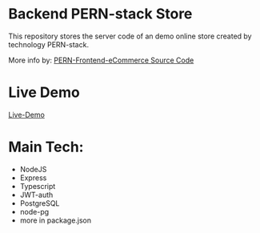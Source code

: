 # Backend PERN-stack Store

This repository stores the server code of an demo online store created by technology PERN-stack.

More info by: [PERN-Frontend-eCommerce Source Code](https://github.com/AndrewDrewDev/PERN-Frontend-eCommerce)

# Live Demo

[Live-Demo](https://pern-eccomerce-demo.netlify.app/)

# Main Tech:

- NodeJS
- Express
- Typescript
- JWT-auth
- PostgreSQL
- node-pg
- more in package.json




